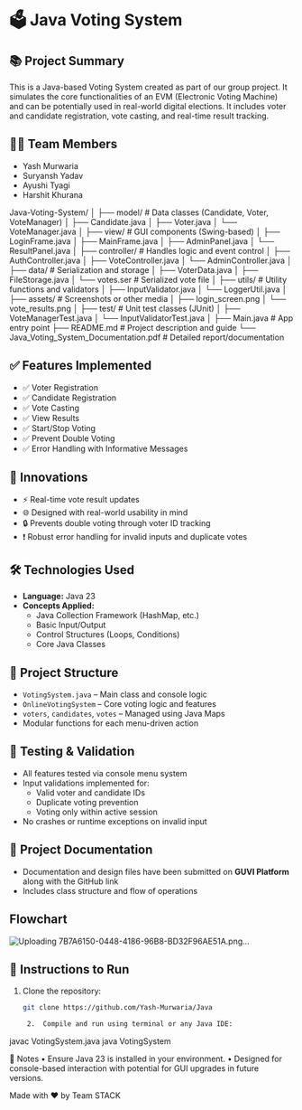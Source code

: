 
# 🗳️ Java Voting System

## 📚 Project Summary
This is a Java-based Voting System created as part of our group project.
It simulates the core functionalities of an EVM (Electronic Voting Machine) and can be potentially used in real-world digital elections.
It includes voter and candidate registration, vote casting, and real-time result tracking.

## 👨‍💻 Team Members
- Yash Murwaria 
- Suryansh Yadav  
- Ayushi Tyagi  
- Harshit Khurana  

Java-Voting-System/
│
├── model/                       # Data classes (Candidate, Voter, VoteManager)
│   ├── Candidate.java
│   ├── Voter.java
│   └── VoteManager.java
│
├── view/                        # GUI components (Swing-based)
│   ├── LoginFrame.java
│   ├── MainFrame.java
│   ├── AdminPanel.java
│   └── ResultPanel.java
│
├── controller/                 # Handles logic and event control
│   ├── AuthController.java
│   ├── VoteController.java
│   └── AdminController.java
│
├── data/                        # Serialization and storage
│   ├── VoterData.java
│   ├── FileStorage.java
│   └── votes.ser               # Serialized vote file
│
├── utils/                       # Utility functions and validators
│   ├── InputValidator.java
│   └── LoggerUtil.java
│
├── assets/                      # Screenshots or other media
│   ├── login_screen.png
│   └── vote_results.png
│
├── test/                        # Unit test classes (JUnit)
│   ├── VoteManagerTest.java
│   └── InputValidatorTest.java
│
├── Main.java                    # App entry point
├── README.md                    # Project description and guide
└── Java_Voting_System_Documentation.pdf   # Detailed report/documentation

## ✅ Features Implemented
- ✅ Voter Registration  
- ✅ Candidate Registration  
- ✅ Vote Casting  
- ✅ View Results  
- ✅ Start/Stop Voting  
- ✅ Prevent Double Voting  
- ✅ Error Handling with Informative Messages  

## 🚀 Innovations
- ⚡ Real-time vote result updates  
- 🌐 Designed with real-world usability in mind  
- 🔒 Prevents double voting through voter ID tracking  
- ❗ Robust error handling for invalid inputs and duplicate votes

## 🛠️ Technologies Used
- **Language:** Java 23  
- **Concepts Applied:**  
  - Java Collection Framework (HashMap, etc.)  
  - Basic Input/Output  
  - Control Structures (Loops, Conditions)  
  - Core Java Classes  

## 📄 Project Structure
- `VotingSystem.java` – Main class and console logic  
- `OnlineVotingSystem` – Core voting logic and features  
- `voters`, `candidates`, `votes` – Managed using Java Maps  
- Modular functions for each menu-driven action

## 🧪 Testing & Validation
- All features tested via console menu system  
- Input validations implemented for:
  - Valid voter and candidate IDs  
  - Duplicate voting prevention  
  - Voting only within active session  
- No crashes or runtime exceptions on invalid input

## 🧾 Project Documentation
- Documentation and design files have been submitted on **GUVI Platform** along with the GitHub link  
- Includes class structure and flow of operations  

## Flowchart 
![Uploading 7B7A6150-0448-4186-96B8-BD32F96AE51A.png…]()


## 📌 Instructions to Run
1. Clone the repository:  
   ```bash
   git clone https://github.com/Yash-Murwaria/Java

	2.	Compile and run using terminal or any Java IDE:

javac VotingSystem.java
java VotingSystem

📌 Notes
	•	Ensure Java 23 is installed in your environment.
	•	Designed for console-based interaction with potential for GUI upgrades in future versions.

Made with ❤️ by Team STACK
